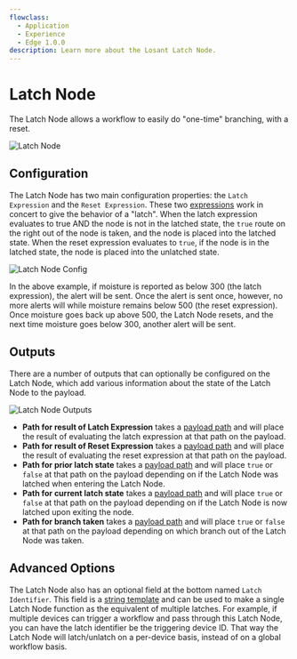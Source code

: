 ```yaml
---
flowclass:
  - Application
  - Experience
  - Edge 1.0.0
description: Learn more about the Losant Latch Node.
---
```


# Latch Node

The Latch Node allows a workflow to easily do "one-time" branching, with a reset.

![Latch Node](/images/workflows/logic/latch-node.png "Latch Node")

## Configuration

The Latch Node has two main configuration properties: the `Latch Expression` and the `Reset Expression`. These two [expressions](/workflows/accessing-payload-data/#expressions) work in concert to give the behavior of a "latch". When the latch expression evaluates to true AND the node is not in the latched state, the `true` route on the right out of the node is taken, and the node is placed into the latched state. When the reset expression evaluates to `true`, if the node is in the latched state, the node is placed into the unlatched state.

![Latch Node Config](/images/workflows/logic/latch-node-config.png "Latch Node Config")

In the above example, if moisture is reported as below 300 (the latch expression), the alert will be sent. Once the alert is sent once, however, no more alerts will while moisture remains below 500 (the reset expression). Once moisture goes back up above 500, the Latch Node resets, and the next time moisture goes below 300, another alert will be sent.

## Outputs

There are a number of outputs that can optionally be configured on the Latch Node, which add various information about the state of the Latch Node to the payload.

![Latch Node Outputs](/images/workflows/logic/latch-node-outputs.png "Latch Node Outputs")

* **Path for result of Latch Expression** takes a [payload path](/workflows/accessing-payload-data/#payload-paths) and will place the result of evaluating the latch expression at that path on the payload.
* **Path for result of Reset Expression** takes a [payload path](/workflows/accessing-payload-data/#payload-paths) and will place the result of evaluating the reset expression at that path on the payload.
* **Path for prior latch state** takes a [payload path](/workflows/accessing-payload-data/#payload-paths) and will place `true` or `false` at that path on the payload depending on if the Latch Node was latched when entering the Latch Node.
* **Path for current latch state** takes a [payload path](/workflows/accessing-payload-data/#payload-paths) and will place `true` or `false` at that path on the payload depending on if the Latch Node is now latched upon exiting the node.
* **Path for branch taken** takes a [payload path](/workflows/accessing-payload-data/#payload-paths) and will place `true` or `false` at that path on the payload depending on which branch out of the Latch Node was taken.

## Advanced Options

The Latch Node also has an optional field at the bottom named `Latch Identifier`. This field is a [string template](/workflows/accessing-payload-data/#string-templates) and can be used to make a single Latch Node function as the equivalent of multiple latches. For example, if multiple devices can trigger a workflow and pass through this Latch Node, you can have the latch identifier be the triggering device ID. That way the Latch Node will latch/unlatch on a per-device basis, instead of on a global workflow basis.

